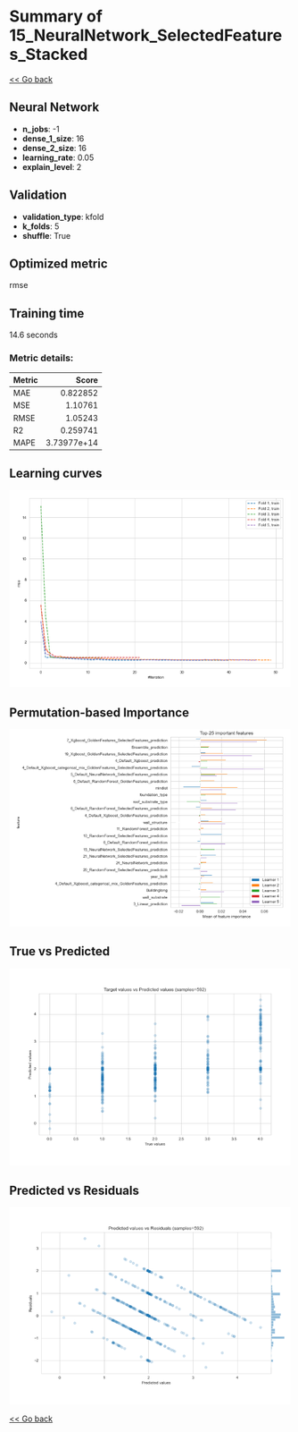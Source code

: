 # Summary of 15_NeuralNetwork_SelectedFeatures_Stacked

[<< Go back](../README.md)


## Neural Network
- **n_jobs**: -1
- **dense_1_size**: 16
- **dense_2_size**: 16
- **learning_rate**: 0.05
- **explain_level**: 2

## Validation
 - **validation_type**: kfold
 - **k_folds**: 5
 - **shuffle**: True

## Optimized metric
rmse

## Training time

14.6 seconds

### Metric details:
| Metric   |       Score |
|:---------|------------:|
| MAE      | 0.822852    |
| MSE      | 1.10761     |
| RMSE     | 1.05243     |
| R2       | 0.259741    |
| MAPE     | 3.73977e+14 |



## Learning curves
![Learning curves](learning_curves.png)

## Permutation-based Importance
![Permutation-based Importance](permutation_importance.png)
## True vs Predicted

![True vs Predicted](true_vs_predicted.png)


## Predicted vs Residuals

![Predicted vs Residuals](predicted_vs_residuals.png)



[<< Go back](../README.md)
